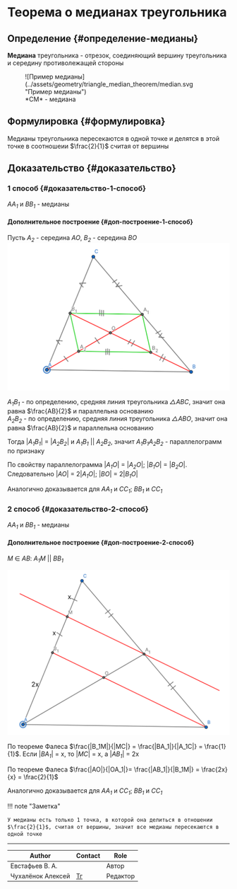 # Теорема о медианах треугольника

## Определение {#определение-медианы}

**Медиана** треугольника - отрезок, соединяющий вершину треугольника и середину противолежащей стороны

<figure markdown="span">
    ![Пример медианы](../assets/geometry/triangle_median_theorem/median.svg "Пример медианы")
    <figcaption>*CM* - медиана</figcaption>
</figure>

## Формулировка {#формулировка}

Медианы треугольника пересекаются в одной точке и делятся в этой точке в соотношеии $\frac{2}{1}$ считая от вершины

## Доказательство {#доказательство}

### 1 способ {#доказательство-1-способ}

*AA<sub>1</sub>* и *BB<sub>1</sub>* - медианы

#### Дополнительное построение {#доп-построение-1-способ}

Пусть *A<sub>2</sub>* - середина *AO*, *B<sub>2</sub>* - середина *BO*
![Дополнительное построение](../assets/geometry/triangle_median_theorem/variant1.svg "Дополнительное построение")

*A<sub>1</sub>B<sub>1</sub>* - по определению, средняя линия треугольника *△ABC*, значит она равна $\frac{AB}{2}$ и параллельна основанию <br>
*A<sub>2</sub>B<sub>2</sub>* - по определению, средняя линия треугольника *△ABO*, значит она равна $\frac{AB}{2}$ и параллельна основанию

Тогда |*A<sub>1</sub>B<sub>1</sub>*| = |*A<sub>2</sub>B<sub>2</sub>*| и *A<sub>1</sub>B<sub>1</sub>* || *A<sub>2</sub>B<sub>2</sub>*, значит *A<sub>1</sub>B<sub>1</sub>A<sub>2</sub>B<sub>2</sub>* - параллелограмм по признаку

По свойству параллелограмма |*A<sub>1</sub>O*| = |*A<sub>2</sub>O*|; |*B<sub>1</sub>O*| = |*B<sub>2</sub>O*|. Следовательно |*AO*| = 2|*A<sub>1</sub>O*|; |*BO*| = 2|*B<sub>1</sub>O*|

Аналогично доказывается для *AA<sub>1</sub>* и *CC<sub>1</sub>*; *BB<sub>1</sub>* и *CC<sub>1</sub>*

### 2 способ {#доказательство-2-способ}

*AA<sub>1</sub>* и *BB<sub>1</sub>* - медианы

#### Дополнительное построение {#доп-построение-2-способ}

*M* ∈ *AB*:  *A<sub>1</sub>M* || *BB<sub>1</sub>*

![Дополнительное построение](../assets/geometry/triangle_median_theorem/variant2.svg "Дополнительное построение")

По теореме Фалеса $\frac{|B_1M|}{|MC|} = \frac{|BA_1|}{|A_1C|} = \frac{1}{1}$. Если |*BA<sub>1</sub>*| = x, то |*MC*| = x, а |*AB<sub>1</sub>*| = 2x

По теореме Фалеса $\frac{|AO|}{|OA_1|}= \frac{|AB_1|}{|B_1M|} = \frac{2x}{x} = \frac{2}{1}$ 

Аналогично доказывается для *AA<sub>1</sub>* и *CC<sub>1</sub>*; *BB<sub>1</sub>* и *CC<sub>1</sub>*


!!! note "Заметка"

    У медианы есть только 1 точка, в которой она делиться в отношении $\frac{2}{1}$, считая от вершины, значит все медианы пересекаются в одной точке

---
| Author            | Contact                       | Role     |
| ----------------- | ----------------------------- | -------- |
| Евстафьев В. A.   |                               | Автор    |
| Чухалёнок Алексей | [Тг](https://t.me/AlexeyRoot) | Редактор |